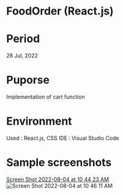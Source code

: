 # FoodOrder (React.js)

# Period
28 Jul, 2022

# Puporse
Implementation of cart function

# Environment
Used : React.js, CSS
IDE : Visual Studio Code

# Sample screenshots 
[Screen Shot 2022-08-04 at 10 44 23 AM](https://user-images.githubusercontent.com/90344204/182905547-ae76ebd5-40df-4909-9208-20c0514208d0.png)
![Screen Shot 2022-08-04 at 10 46 11 AM](https://user-images.githubusercontent.com/90344204/182905864-1cc07fad-2f43-491d-ab0b-edfa47c33914.png)
